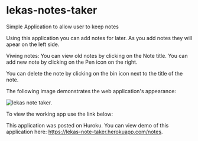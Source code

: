 # lekas-notes-taker
Simple Application to allow user to keep notes

Using this application you can add notes for later.
As you add notes they will apear on the left side.

Viwing notes:
You can view old notes by clicking on the Note title.
You can add new note by clicking on the Pen icon on the right.


You can delete the note by clicking on the bin icon next to the title of the note.

The following image demonstrates the web application's appearance:

![lekas note taker.](./assets/imgs/screen1.png)

To view the working app use the link below:

This application was posted on Huroku.
You can view demo of this application here:
https://lekas-note-taker.herokuapp.com/notes.